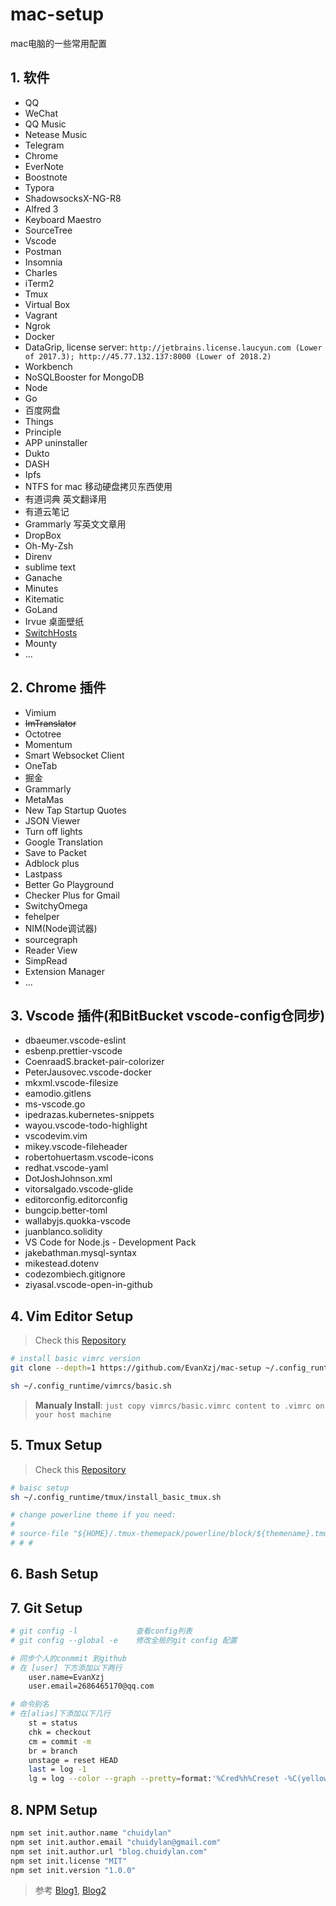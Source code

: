 # mac-setup

mac电脑的一些常用配置

## 1. 软件

- QQ
- WeChat
- QQ Music
- Netease Music
- Telegram
- Chrome
- EverNote
- Boostnote
- Typora
- ShadowsocksX-NG-R8
- Alfred 3
- Keyboard Maestro
- SourceTree
- Vscode
- Postman
- Insomnia
- Charles
- iTerm2
- Tmux
- Virtual Box
- Vagrant
- Ngrok
- Docker
- DataGrip,
    license server: `http://jetbrains.license.laucyun.com (Lower of 2017.3); http://45.77.132.137:8000 (Lower of 2018.2)`
- Workbench
- NoSQLBooster for MongoDB
- Node
- Go
- 百度网盘
- Things
- Principle
- APP uninstaller
- Dukto
- DASH
- Ipfs
- NTFS for mac  移动硬盘拷贝东西使用
- 有道词典 英文翻译用
- 有道云笔记
- Grammarly 写英文文章用
- DropBox
- Oh-My-Zsh
- Direnv
- sublime text
- Ganache
- Minutes
- Kitematic
- GoLand
- Irvue 桌面壁纸
- [SwitchHosts](https://github.com/oldj/SwitchHosts/releases)
- Mounty
- ...

## 2. Chrome 插件

- Vimium
- ~~ImTranslator~~
- Octotree
- Momentum
- Smart Websocket Client
- OneTab
- 掘金
- Grammarly
- MetaMas
- New Tap Startup Quotes
- JSON Viewer
- Turn off lights
- Google Translation
- Save to Packet
- Adblock plus
- Lastpass
- Better Go Playground
- Checker Plus for Gmail
- SwitchyOmega
- fehelper
- NIM(Node调试器)
- sourcegraph
- Reader View
- SimpRead
- Extension Manager
- ...

## 3. Vscode 插件(和BitBucket vscode-config仓同步)

- dbaeumer.vscode-eslint
- esbenp.prettier-vscode
- CoenraadS.bracket-pair-colorizer
- PeterJausovec.vscode-docker
- mkxml.vscode-filesize
- eamodio.gitlens
- ms-vscode.go
- ipedrazas.kubernetes-snippets
- wayou.vscode-todo-highlight
- vscodevim.vim
- mikey.vscode-fileheader
- robertohuertasm.vscode-icons
- redhat.vscode-yaml
- DotJoshJohnson.xml
- vitorsalgado.vscode-glide
- editorconfig.editorconfig
- bungcip.better-toml
- wallabyjs.quokka-vscode
- juanblanco.solidity
- VS Code for Node.js - Development Pack
- jakebathman.mysql-syntax
- mikestead.dotenv
- codezombiech.gitignore
- ziyasal.vscode-open-in-github

## 4. Vim Editor Setup

> Check this [Repository][1]

```bash
# install basic vimrc version
git clone --depth=1 https://github.com/EvanXzj/mac-setup ~/.config_runtime

sh ~/.config_runtime/vimrcs/basic.sh
```

> **Manualy Install**: `just copy vimrcs/basic.vimrc content to .vimrc on your host machine`

## 5. Tmux Setup

> Check this [Repository][2]

```bash
# baisc setup
sh ~/.config_runtime/tmux/install_basic_tmux.sh

# change powerline theme if you need:
#
# source-file "${HOME}/.tmux-themepack/powerline/block/${themename}.tmuxtheme"
# # #
```

## 6. Bash Setup

## 7. Git Setup

```bash
# git config -l             查看config列表
# git config --global -e    修改全局的git config 配置

# 同步个人的conmmit 到github
# 在 [user] 下方添加以下两行
    user.name=EvanXzj
    user.email=2686465170@qq.com

# 命令别名
# 在[alias]下添加以下几行
    st = status
    chk = checkout
    cm = commit -m
    br = branch
    unstage = reset HEAD
    last = log -1
    lg = log --color --graph --pretty=format:'%Cred%h%Creset -%C(yellow)%d%Creset %s %Cgreen(%cr) %C(bold blue)<%an>%Creset' --abbrev-commit
```

## 8. NPM Setup

```bash
npm set init.author.name "chuidylan"
npm set init.author.email "chuidylan@gmail.com"
npm set init.author.url "blog.chuidylan.com"
npm set init.license "MIT"
npm set init.version "1.0.0"
```

> 参考 [Blog1][3], [Blog2][4]

[1]: https://github.com/amix/vimrc
[2]: https://github.com/EvanXzj/my-tmux-conf
[3]: https://code.tutsplus.com/tutorials/how-to-customize-the-command-prompt--net-20586
[4]: https://gist.github.com/natelandau/10654137

